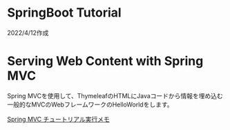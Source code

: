 # SpringBoot Tutorial

2022/4/12作成

# Serving Web Content with Spring MVC

Spring MVCを使用して、ThymeleafのHTMLにJavaコードから情報を埋め込む一般的なMVCのWebフレームワークのHelloWorldをします。

[Spring MVC チュートリアル実行メモ](https://github.com/hawkskf/springboot-tutorial/blob/master/serving-web-content.md)
